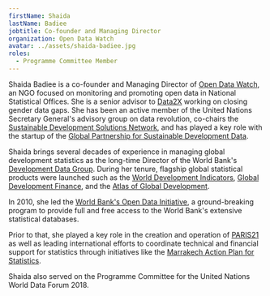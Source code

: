 ```yaml
---
firstName: Shaida
lastName: Badiee
jobtitle: Co-founder and Managing Director
organization: Open Data Watch
avatar: ../assets/shaida-badiee.jpg
roles:
  - Programme Committee Member
---
```


Shaida Badiee is a co-founder and Managing Director of
[Open Data Watch](https://opendatawatch.com/), an NGO focused on monitoring and
promoting open data in National Statistical Offices. She is a senior advisor to
[Data2X](https://data2x.org) working on closing gender data gaps. She has been
an active member of the United Nations Secretary General's advisory group on
data revolution, co-chairs the
[Sustainable Development Solutions Network](http://unsdsn.org/), and has played
a key role with the startup of the
[Global Partnership for Sustainable Development Data](http://www.data4sdgs.org/).

Shaida brings several decades of experience in managing global development
statistics as the long-time Director of the World Bank's
[Development Data Group](https://data.worldbank.org/about). During her tenure,
flagship global statistical products were launched such as the
[World Development Indicators](http://datatopics.worldbank.org/world-development-indicators/),
[Global Development Finance](https://datacatalog.worldbank.org/dataset/international-debt-statistics),
and the
[Atlas of Global Development](https://openknowledge.worldbank.org/handle/10986/6613).

In 2010, she led the
[World Bank's Open Data Initiative](https://data.worldbank.org/), a
ground-breaking program to provide full and free access to the World Bank's
extensive statistical databases.

Prior to that, she played a key role in the creation and operation of
[PARIS21](https://paris21.org/) as well as leading international efforts to
coordinate technical and financial support for statistics through initiatives
like the
[Marrakech Action Plan for Statistics](https://www.worldbank.org/en/data/statistical-capacity-building/marrakech-action-plan-for-statistics).

Shaida also served on the Programme Committee for the United Nations World Data
Forum 2018.
